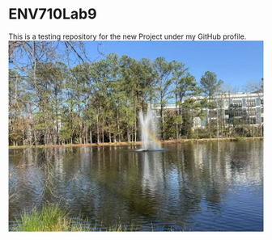 # ENV710Lab9
This is a testing repository for the new Project under my GitHub profile.
<img src = Testing_image_for_repository.jpg>
